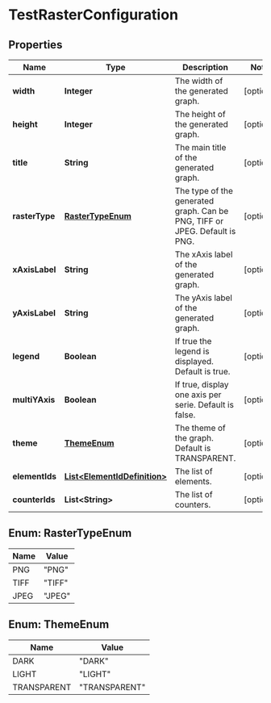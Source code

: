 # TestRasterConfiguration

## Properties
Name | Type | Description | Notes
------------ | ------------- | ------------- | -------------
**width** | **Integer** | The width of the generated graph. |  [optional]
**height** | **Integer** | The height of the generated graph. |  [optional]
**title** | **String** | The main title of the generated graph. |  [optional]
**rasterType** | [**RasterTypeEnum**](#RasterTypeEnum) | The type of the generated graph. Can be PNG, TIFF or JPEG. Default is PNG. |  [optional]
**xAxisLabel** | **String** | The xAxis label of the generated graph. |  [optional]
**yAxisLabel** | **String** | The yAxis label of the generated graph. |  [optional]
**legend** | **Boolean** | If true the legend is displayed. Default is true. |  [optional]
**multiYAxis** | **Boolean** | If true, display one axis per serie. Default is false. |  [optional]
**theme** | [**ThemeEnum**](#ThemeEnum) | The theme of the graph. Default is TRANSPARENT. |  [optional]
**elementIds** | [**List&lt;ElementIdDefinition&gt;**](ElementIdDefinition.md) | The list of elements. |  [optional]
**counterIds** | **List&lt;String&gt;** | The list of counters. |  [optional]

<a name="RasterTypeEnum"></a>
## Enum: RasterTypeEnum
Name | Value
---- | -----
PNG | &quot;PNG&quot;
TIFF | &quot;TIFF&quot;
JPEG | &quot;JPEG&quot;

<a name="ThemeEnum"></a>
## Enum: ThemeEnum
Name | Value
---- | -----
DARK | &quot;DARK&quot;
LIGHT | &quot;LIGHT&quot;
TRANSPARENT | &quot;TRANSPARENT&quot;
